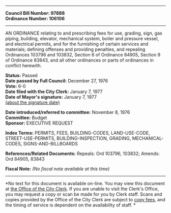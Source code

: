 * * * * *  
  
**Council Bill Number: [](#h0)[](#h2)97888**   
**Ordinance Number: 106106**  
  
* * * * *  
  
AN ORDINANCE relating to and prescribing fees for use, grading, sign, gas piping, building, elevator, mechanical system, boiler and pressure vessel, and electrical permits, and for the furnishing of certain services and materials; defining offenses and providing penalties, and repealing Ordinances 103796 and 103832, Section 6 of Ordinance 84905, Section 9 of Ordinance 83843, and all other ordinances or parts of ordinances in conflict herewith.  
  
**Status:** Passed   
**Date passed by Full Council:** December 27, 1976   
**Vote:** 6-0   
**Date filed with the City Clerk:** January 7, 1977   
**Date of Mayor's signature:** January 7, 1977   
[(about the signature date)](/~public/approvaldate.htm)   
  
  
**Date introduced/referred to committee:** November 8, 1976   
**Committee:** Budget   
**Sponsor:** EXECUTIVE REQUEST   
  
**Index Terms:** PERMITS, FEES, BUILDING-CODES, LAND-USE-CODE, STREET-USE-PERMITS, BUILDING-INSPECTION, GRADING, MECHANICAL-CODES, SIGNS-AND-BILLBOARDS  
  
**References/Related Documents:** Repeals: Ord 103796, 103832; Amends: Ord 84905, 83843  
  
**Fiscal Note:** *(No fiscal note available at this time)*  
  
* * * * *  
  
*No text for this document is available on-line. You may view this document at [the Office of the City Clerk](http://www.seattle.gov/leg/clerk/contactUs.htm). If you are unable to visit the Clerk's Office, you may request a copy or scan be made for you by Clerk staff. Scans and copies provided by the Office of the City Clerk are subject to [copy fees](http://clerk.seattle.gov/~public/clerkfees.htm), and the timing of service is dependent on the availability of staff. *  
  
  

